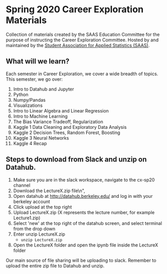 # Spring 2020 Career Exploration Materials
Collection of materials created by the SAAS Education Committee for the purpose of instructing the Career Exploration Committee. Hosted by and maintained by the [Student Association for Applied Statistics (SAAS)](https://saas.berkeley.edu).

## What will we learn?

Each semester in Career Exploration, we cover a wide breadth of topics. This semester, we go over:

1. Intro to Datahub and Jupyter
2. Python
3. Numpy/Pandas
4. Visualizations
5. Intro to Linear Algebra and Linear Regression
6. Intro to Machine Learning
7. The Bias Variance Tradeoff, Regularization
8. Kaggle 1 Data Cleaning and Exploratory Data Analysis
9. Kaggle 2 Decision Trees, Random Forest, Boosting
10. Kaggle 3 Neural Networks
11. Kaggle 4 Recap

## Steps to download from Slack and unzip on Datahub.      
1. Make sure you are in the slack workspace, navigate to the cx-sp20 channel 
2. Download the LectureX.zip file\n",
3. Open datahub at http://datahub.berkeley.edu/ and log in with your berkeley account
4. Click upload at the top right
5. Upload LectureX.zip (X represents the lecture number, for example Lecture1.zip)
6. Select 'new' at the top right of the datahub screen, and select terminal from the drop down
7. Enter unzip LectureX.zip
    * `unzip LectureX.zip`
8. Open the LectureX folder and open the ipynb file inside the LectureX folder

Our main source of file sharing will be uploading to slack. Remember to upload the entire zip file to Datahub and unzip.
